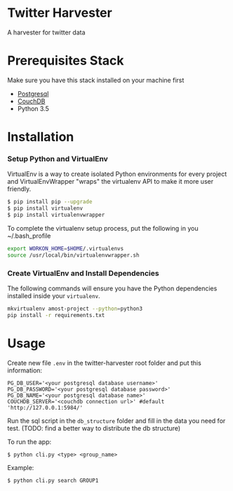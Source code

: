 # Twitter Harvester

A harvester for twitter data

# Prerequisites Stack
Make sure you have this stack installed on your machine first
- [Postgresql](https://www.postgresql.org/)
- [CouchDB](http://couchdb.apache.org/)
- Python 3.5

# Installation
### Setup Python and VirtualEnv
VirtualEnv is a way to create isolated Python environments for every project and VirtualEnvWrapper "wraps" the virtualenv API to make it more user friendly.

```bash
$ pip install pip --upgrade
$ pip install virtualenv
$ pip install virtualenvwrapper
```

To complete the virtualenv setup process, put the following in you ~/.bash_profile
```bash
export WORKON_HOME=$HOME/.virtualenvs
source /usr/local/bin/virtualenvwrapper.sh
```

### Create VirtualEnv and Install Dependencies
The following commands will ensure you have the Python dependencies installed inside your `virtualenv`.

```bash
mkvirtualenv amost-project --python=python3
pip install -r requirements.txt
```

# Usage
Create new file `.env` in the twitter-harvester root folder and put this information:

```
PG_DB_USER='<your postgresql database username>'
PG_DB_PASSWORD='<your postgresql database password>'
PG_DB_NAME='<your postgresql database name>'
COUCHDB_SERVER='<couchdb connection url>' #default 'http://127.0.0.1:5984/'
```

Run the sql script in the `db_structure` folder and fill in the data you need for test.
(TODO: find a better way to distribute the db structure)

To run the app:

    $ python cli.py <type> <group_name>

Example:

    $ python cli.py search GROUP1

